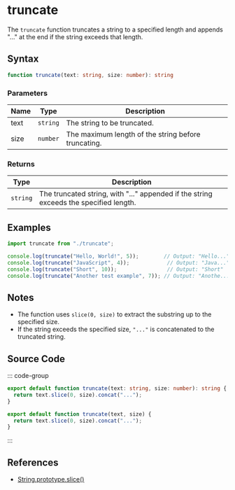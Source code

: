 # truncate

The `truncate` function truncates a string to a specified length and appends "..." at the end if the string exceeds that length.

## Syntax

```typescript
function truncate(text: string, size: number): string
```

### Parameters

| Name  | Type     | Description                                          |
|-------|----------|----------------------------------------------------|
| text  | `string` | The string to be truncated.                         |
| size  | `number` | The maximum length of the string before truncating. |

### Returns

| Type    | Description                                      |
|---------|------------------------------------------------|
| `string` | The truncated string, with "..." appended if the string exceeds the specified length. |

## Examples

```typescript
import truncate from "./truncate";

console.log(truncate("Hello, World!", 5));        // Output: "Hello..."
console.log(truncate("JavaScript", 4));            // Output: "Java..."
console.log(truncate("Short", 10));                // Output: "Short"
console.log(truncate("Another test example", 7)); // Output: "Anothe..."
```

## Notes

- The function uses `slice(0, size)` to extract the substring up to the specified size.
- If the string exceeds the specified size, `"..."` is concatenated to the truncated string.

## Source Code

::: code-group
```typescript
export default function truncate(text: string, size: number): string {
  return text.slice(0, size).concat("...");
}
```

```javascript
export default function truncate(text, size) {
  return text.slice(0, size).concat("...");
}
```
::: 

## References

- [String.prototype.slice()](https://developer.mozilla.org/en-US/docs/Web/JavaScript/Reference/Global_Objects/String/slice)